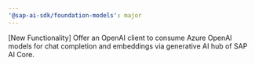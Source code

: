 ```yaml
---
'@sap-ai-sdk/foundation-models': major
---
```


[New Functionality] Offer an OpenAI client to consume Azure OpenAI models for chat completion and embeddings via generative AI hub of SAP AI Core. 
